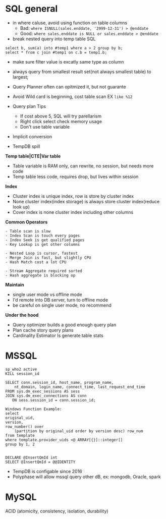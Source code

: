 # SQL general

- in where caluse, avoid using function on table columns
    - Bad: `where ISNULL(sales.enddate, '2999-12-31') > @enddate` 
    - Good: `where sales.enddate is NULL or sales.enddate > @enddate`
- break nested query into temp table SQL
```
select b, sum(a) into #temp1 where a > 2 group by b;
select * from c join #temp1 on c.b = temp1.b;
```
- make sure filter value is excatly same type as column
- always query from smallest result set(not always smallest table) to largest;
- Query Planner often can opitmized it, but not guarante

- Avoid Wild card is beginning, cost table scan EX `like %12`
- Query plan Tips
    - If cost above 5, SQL will try parellarism
    - Right click select check memory usage
    - Don't use table variable
- Implicit conversion
- TempDB spill


**Temp table|CTE|Var table**
- Table variable is RAM only, can rewrite, no session, but needs more code
- Temp table less code, requires drop, but lives within session


**Index**
- Cluster index is unique index, row is store by cluster index
- None cluster index(index storage) is always store cluster index(reduce look up)
- Cover index is none cluster index including other columns


**Common Operators**

    - Table scan is slow
    - Index Scan is touch every pages
    - Index Seek is get qualified pages 
    - Key Lookup is get other columns

    - Nested Loop is cursor, fastest
    - Merge Join is fast, but slightly CPU
    - Hash Match cost a lot CPU

    - Stream Aggregate required sorted
    - Hash aggregate is blocking op

**Maintain**

- single user mode vs offline mode
- I'd remote into DB server, turn to offline mode
- be careful on single user mode, no recommend


**Under the hood**
- Query optimizer builds a good enough query plan
- Plan cache story query plans
- Cardinality Estimator Is generate table stats

# MSSQL

```
sp_who2 active
KILL session_id

SELECT conn.session_id, host_name, program_name,
    nt_domain, login_name, connect_time, last_request_end_time 
FROM sys.dm_exec_sessions AS sess
JOIN sys.dm_exec_connections AS conn
   ON sess.session_id = conn.session_id;

Windows Function Example:
select
original_uid,
version,
row_number() over
    (partition by original_uid order by version desc) row_num
from template
where template.provider_uids <@ ARRAY[{}]::integer[]
group by 1, 2


DECLARE @InsertQmId int
SELECT @InsertQmId = @@IDENTITY
```

- TempDB is configable since 2016
- Polyphase will allow mssql query other dB, ex: mongodb, Oracle, spark

# MySQL

ACID (atomicity, consistency, isolation, durability)